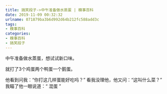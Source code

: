 ```yaml
---
title: 搞笑段子->中午准备做水蒸蛋 | 糗事百科
date: 2019-11-09 00:32:32
urlname: 071879ba3b6d992d64b212fc588add3c
tags: 
- 糗事百科
categories:
- 糗事百科
- 搞笑段子
---
```

中午准备做水蒸蛋，想试试新口味。

就打了3个鸡蛋两个鸭蛋一个鹅蛋。

他看到问我：“你打这几样蛋能好吃吗？” 看我没理他，他又问：“这叫什么菜？” 我瞄了他一眼说道：“ 混蛋 ”


